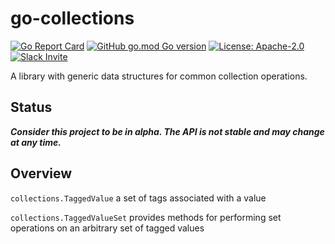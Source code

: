 # go-collections

[![Go Report Card](https://goreportcard.com/badge/github.com/anchore/go-collections)](https://goreportcard.com/report/github.com/anchore/go-collections)
[![GitHub go.mod Go version](https://img.shields.io/github/go-mod/go-version/anchore/go-collections.svg)](https://github.com/anchore/go-collections)
[![License: Apache-2.0](https://img.shields.io/badge/License-Apache%202.0-blue.svg)](https://github.com/anchore/go-collections/blob/main/LICENSE)
[![Slack Invite](https://img.shields.io/badge/Slack-Join-blue?logo=slack)](https://anchore.com/slack)

A library with generic data structures for common collection operations.

## Status

***Consider this project to be in alpha. The API is not stable and may change at any time.***

## Overview

`collections.TaggedValue` a set of tags associated with a value

`collections.TaggedValueSet` provides methods for performing set operations on an arbitrary set of tagged values
